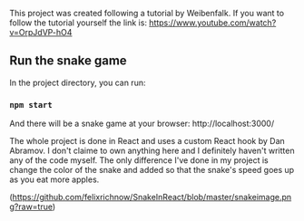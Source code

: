 This project was created following a tutorial by Weibenfalk. If you want to follow the tutorial yourself the link is:
https://www.youtube.com/watch?v=OrpJdVP-hO4

## Run the snake game

In the project directory, you can run:

### `npm start`

And there will be a snake game at your browser:
http://localhost:3000/

The whole project is done in React and uses a custom React hook by Dan Abramov. I don't claime to own anything here and I definitely haven't written any of the code myself. The only difference I've done in my project is change the color of the snake and added so that the snake's speed goes up as you eat more apples.



(https://github.com/felixrichnow/SnakeInReact/blob/master/snakeimage.png?raw=true)
